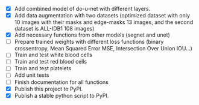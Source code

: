 - [x] Add combined model of do-u-net with different layers.
- [x] Add data augmentation with two datasets (optimized dataset with only 10 images with their masks and edge-masks 13 images, and the second dataset is ALL-IDB1 108 images)
- [x] Add necessary functions from other models (segnet and unet)
- [ ] Prepare trained weights with different loss functions (binary crossentropy, Mean Squared Error MSE, Intersection Over Union IOU...)
- [ ] Train and test white blood cells
- [ ] Train and test red blood cells
- [ ] Train and test platelets
- [ ] Add unit tests
- [ ] Finish documentation for all functions
- [x] Publish this project to PyPI.
- [x] Publish a stable python script to PyPI.
